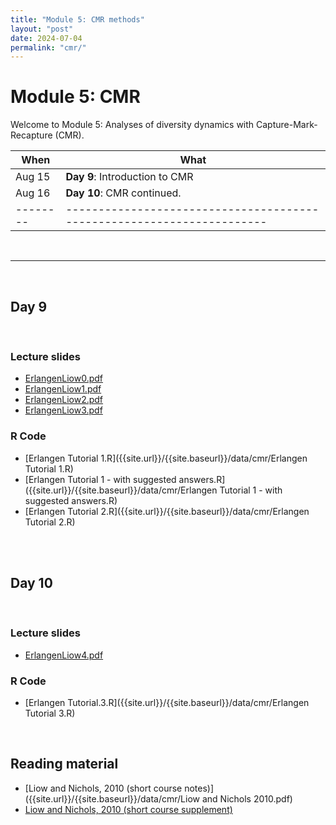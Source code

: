 ```yaml
---
title: "Module 5: CMR methods"
layout: "post" 
date: 2024-07-04
permalink: "cmr/"
---
```


# Module 5: CMR 

Welcome to Module 5: Analyses of diversity dynamics with Capture-Mark-Recapture (CMR). 



| When   | What                                                                 |
|--------|----------------------------------------------------------------------|
| Aug 15 | **Day 9**: Introduction to CMR                                       |
| Aug 16 | **Day 10**: CMR continued. |
|--------|----------------------------------------------------------------------|

<br>

- - -

<br>

## Day 9

<br>

### Lecture slides


- [ErlangenLiow0.pdf]({{site.url}}/{{site.baseurl}}/data/cmr/ErlangenLiow0.pdf)  
- [ErlangenLiow1.pdf]({{site.url}}/{{site.baseurl}}/data/cmr/ErlangenLiow1.pdf)  
- [ErlangenLiow2.pdf]({{site.url}}/{{site.baseurl}}/data/cmr/ErlangenLiow2.pdf)  
- [ErlangenLiow3.pdf]({{site.url}}/{{site.baseurl}}/data/cmr/ErlangenLiow3.pdf)  


### R Code

- [Erlangen Tutorial 1.R]({{site.url}}/{{site.baseurl}}/data/cmr/Erlangen Tutorial 1.R)  
- [Erlangen Tutorial 1 - with suggested answers.R]({{site.url}}/{{site.baseurl}}/data/cmr/Erlangen Tutorial 1 - with suggested answers.R)  
- [Erlangen Tutorial 2.R]({{site.url}}/{{site.baseurl}}/data/cmr/Erlangen Tutorial 2.R)  

<br>
<br>

## Day 10

<br>

### Lecture slides


- [ErlangenLiow4.pdf]({{site.url}}/{{site.baseurl}}/data/cmr/ErlangenLiow4.pdf)  

### R Code

- [Erlangen Tutorial.3.R]({{site.url}}/{{site.baseurl}}/data/cmr/Erlangen Tutorial 3.R)  

<br>

## Reading material

- [Liow and Nichols, 2010 (short course notes)]({{site.url}}/{{site.baseurl}}/data/cmr/Liow and Nichols 2010.pdf)
- [Liow and Nichols, 2010 (short course supplement)]({{site.url}}/{{site.baseurl}}/data/cmr/liow_Short_Course_supplement.pdf)
